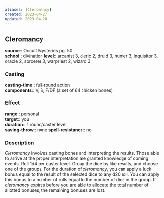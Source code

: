 ```yaml
---
aliases: [Cleromancy]
created: 2023-04-27
updated: 2023-04-28
---
```


## Cleromancy

**source**:: Occult Mysteries pg. 50  
**school**:: divination
**level**:: arcanist 3, cleric 2, druid 3, hunter 3, inquisitor 3, oracle 2, sorcerer 3, warpriest 2, wizard 3

### Casting

**casting-time**:: full-round action  
**components**:: V, S, F/DF (a set of 64 chicken bones)

### Effect

**range**:: personal  
**target**:: you  
**duration**:: 1 round/caster level  
**saving-throw**:: none
**spell-resistance**:: no

### Description

*Cleromancy* involves casting bones and interpreting the results. Those able to arrive at the proper interpretation are granted knowledge of coming events. Roll 1d4 per caster level. Group the dice by like results, and choose one of the groups. For the duration of *cleromancy*, you can apply a luck bonus equal to the result of the selected dice to any d20 roll. You can apply this bonus to a number of rolls equal to the number of dice in the group. If *cleromancy* expires before you are able to allocate the total number of allotted bonuses, the remaining bonuses are lost.
